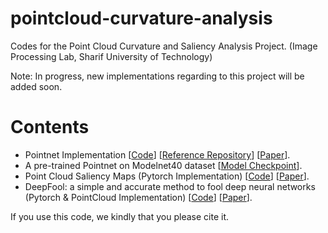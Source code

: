 # pointcloud-curvature-analysis
Codes for the Point Cloud Curvature and Saliency Analysis Project. (Image Processing Lab, Sharif University of Technology)

Note: In progress, new implementations regarding to this project will be added soon.

# Contents
- Pointnet Implementation [[Code](https://github.com/kimianoorbakhsh/pointcloud-curvature-analysis/blob/main/src/Pointnet_model.py)] [[Reference Repository](https://github.com/aryanmikaeili/Pointnet-CW-attacky)] [[Paper](https://arxiv.org/abs/1612.00593)].
- A pre-trained Pointnet on Modelnet40 dataset [[Model Checkpoint](https://github.com/kimianoorbakhsh/pointcloud-curvature-analysis/tree/main/models)].
- Point Cloud Saliency Maps (Pytorch Implementation) [[Code](https://github.com/kimianoorbakhsh/pointcloud-curvature-analysis/blob/main/src/saliency_map.py)] [[Paper](https://arxiv.org/abs/1812.01687)].
- DeepFool: a simple and accurate method to fool deep neural networks (Pytorch & PointCloud Implementation) [[Code](https://github.com/kimianoorbakhsh/pointcloud-curvature-analysis/blob/main/src/deep_fool.py)] [[Paper](https://arxiv.org/pdf/1511.04599.pdf)].

If you use this code, we kindly that you please cite it.